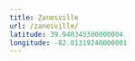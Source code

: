 ```yaml
---
title: Zanesville
url: /zanesville/
latitude: 39.940345300000004
longitude: -82.01319240000001
---
```

